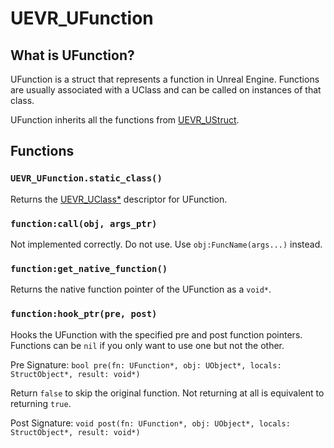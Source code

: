 # UEVR_UFunction

## What is UFunction?

UFunction is a struct that represents a function in Unreal Engine. Functions are usually associated with a UClass and can be called on instances of that class.

UFunction inherits all the functions from [UEVR_UStruct](UStruct.md).

## Functions

### `UEVR_UFunction.static_class()`

Returns the [UEVR_UClass*](UClass.md) descriptor for UFunction.

### `function:call(obj, args_ptr)`

Not implemented correctly. Do not use. Use `obj:FuncName(args...)` instead.

### `function:get_native_function()`

Returns the native function pointer of the UFunction as a `void*`.

### `function:hook_ptr(pre, post)`

Hooks the UFunction with the specified pre and post function pointers. Functions can be `nil` if you only want to use one but not the other.

Pre Signature: `bool pre(fn: UFunction*, obj: UObject*, locals: StructObject*, result: void*)`

Return `false` to skip the original function. Not returning at all is equivalent to returning `true`.

Post Signature: `void post(fn: UFunction*, obj: UObject*, locals: StructObject*, result: void*)`
